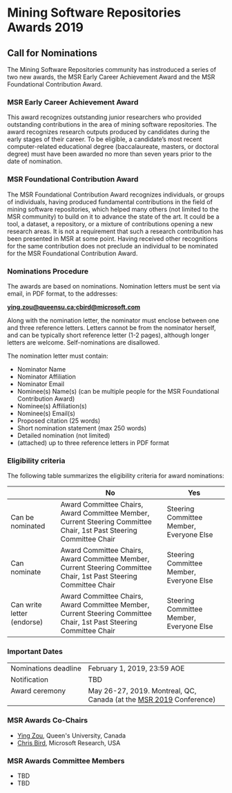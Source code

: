 # Mining Software Repositories Awards 2019

## Call for Nominations 
The Mining Software Repositories community has instroduced a series of two new awards, the MSR Early Career Achievement Award and the MSR Foundational Contribution Award. 

### MSR Early Career Achievement Award
This award recognizes outstanding junior researchers who provided outstanding contributions in the area of mining software repositories. The award recognizes research outputs produced by candidates during the early stages of their career. To be eligible, a candidate’s most recent computer-related educational degree (baccalaureate, masters, or doctoral degree) must have been awarded no more than seven years prior to the date of nomination. 

### MSR Foundational Contribution Award
The MSR Foundational Contribution Award recognizes individuals, or groups of individuals, having produced fundamental contributions in the field of mining software repositories, which helped many others (not limited to the MSR community) to build on it to advance the state of the art. It could be a tool, a dataset, a repository, or a mixture of contributions opening a new research areas. It is not a requirement that such a research contribution has been presented in MSR at some point. Having received other recognitions for the same contribution does not preclude an individual to be nominated for the MSR Foundational Contribution Award. 

### Nominations Procedure

The awards are based on nominations. Nomination letters must be sent via email, in PDF format, to the addresses:

<b>ying.zou@queensu.ca;cbird@microsoft.com</b>

Along with the nomination letter, the nominator must enclose between one and three reference letters. Letters cannot be from the nominator herself, and can be typically short reference letter (1-2 pages), although longer letters are welcome. Self-nominations are disallowed. 

The nomination letter must contain: 
* Nominator Name
* Nominator Affiliation
* Nominator Email
* Nominee(s) Name(s) (can be multiple people for the MSR Foundational Contribution Award)
* Nominee(s) Affiliation(s)
* Nominee(s) Email(s)
* Proposed citation (25 words)
* Short nomination statement (max 250 words)
* Detailed nomination (not limited)
* (attached) up to three reference letters in PDF format

### Eligibility criteria

The following table summarizes the eligibility criteria for award nominations:

|                            | No | Yes | 
|----------------------------|----|-----|
| Can be nominated           | Award Committee Chairs, Award Committee Member, Current Steering Committee Chair, 1st Past Steering Committee Chair | Steering Committee Member, Everyone Else |                   | No                        |  Yes | Yes |
| Can nominate               | Award Committee Chairs, Award Committee Member, Current Steering Committee Chair, 1st Past Steering Committee Chair | Steering Committee Member, Everyone Else |
| Can write letter (endorse) | Award Committee Chairs, Award Committee Member, Current Steering Committee Chair, 1st Past Steering Committee Chair | Steering Committee Member, Everyone Else |

### Important Dates

<table>
 <tr><td valign="top">Nominations&nbsp;deadline </td><td> February 1, 2019, 23:59 AOE </td></tr>
 <tr><td valign="top">Notification         </td><td> TBD </td></tr>
 <tr><td valign="top">Award ceremony       </td><td> May 26-27, 2019. Montreal, QC, Canada (at the <a href="https://2019.msrconf.org/">MSR 2019</a> Conference) </td></tr>
</table>

### MSR Awards Co-Chairs 
 
* <a href="https://www.ece.queensu.ca/people/Y-Zou/">Ying Zou</a>, Queen's University, Canada
* <a href="http://www.cabird.com">Chris Bird</a>, Microsoft Research, USA

### MSR Awards Committee Members 

* TBD
* TBD
